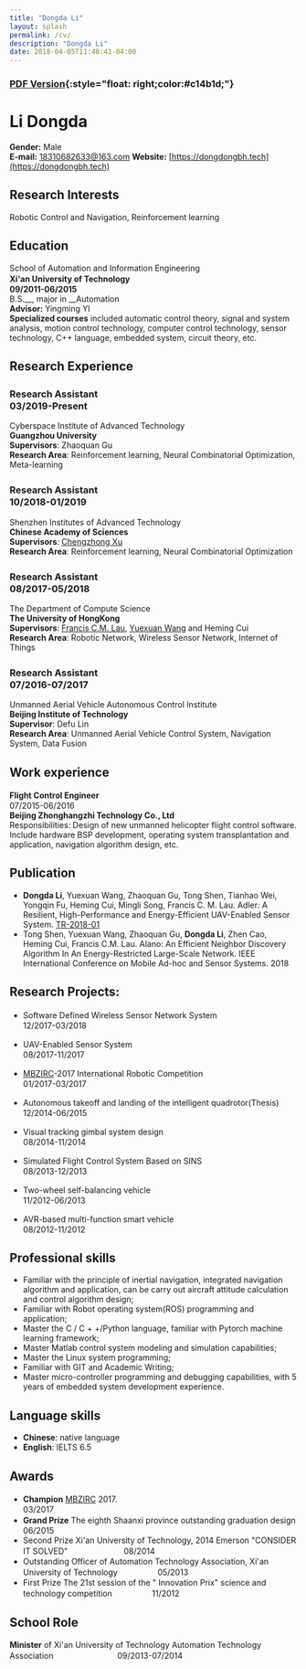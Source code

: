 ```yaml
---
title: "Dongda Li"
layout: splash
permalink: /cv/
description: "Dongda Li"
date: 2018-04-05T11:48:41-04:00
---
```



### [__PDF Version__](../assets/pdf/cv.pdf){:style="float: right;color:#c14b1d;"}

# Li Dongda
__Gender:__ Male    
__E-mail:__ <18310682633@163.com> 
__Website:__ [https://dongdongbh.tech](https://dongdongbh.tech)

## Research Interests
Robotic Control and Navigation, Reinforcement learning

## Education
School of Automation and Information Engineering  
__Xi'an University of Technology__　　　　　　　　　　　　　　　　　　　　　　　　　　　　　　　__09/2011-06/2015__  
B.S.__, major in __Automation  
__Advisor:__ Yingming YI  
__Specialized courses__ included automatic control theory, signal and system analysis, motion control technology, computer control technology, sensor technology, C++ language, embedded system, circuit theory, etc.

## Research Experience
### Research Assistant　　　　　　　　　　　　　　　　　　　03/2019-Present

Cyberspace Institute of Advanced Technology  
**Guangzhou University**  
**Supervisors**: Zhaoquan Gu  
**Research Area**: Reinforcement learning, Neural Combinatorial Optimization, Meta-learning

### Research Assistant　　　　　　　　　　　　　　　　　　　10/2018-01/2019

Shenzhen Institutes of Advanced Technology  
**Chinese Academy of Sciences**  
**Supervisors**: [Chengzhong Xu](http://www.ece.eng.wayne.edu/~czxu/)  
**Research Area**: Reinforcement learning, Neural Combinatorial Optimization

### Research Assistant　　　　　　　　　　　　　　　　　　　08/2017-05/2018

The Department of Compute Science    
__The University of HongKong__   
**Supervisors**: [Francis C.M. Lau](https://i.cs.hku.hk/~fcmlau/), [Yuexuan Wang](https://i.cs.hku.hk/~amywang/) and Heming Cui    
**Research Area**: Robotic Network, Wireless Sensor Network, Internet of Things

### Research Assistant　　　　　　　　　　　　　　　　　　　07/2016-07/2017
Unmanned Aerial Vehicle Autonomous Control Institute   
__Beijing Institute of Technology__   
**Supervisor**: Defu Lin   
**Research Area**: Unmanned Aerial Vehicle Control System, Navigation System, Data Fusion

## Work experience
**Flight Control Engineer**　　　　　　　　　　　　　　　　　　　　　　　　　　　　　　　07/2015-06/2016  
**Beijing Zhonghangzhi Technology Co., Ltd**     
Responsibilities: Design of new unmanned helicopter flight control software.
Include hardware BSP development, operating system transplantation and application, navigation algorithm design, etc. 

## Publication
* **Dongda Li**, Yuexuan Wang, Zhaoquan Gu, Tong Shen, Tianhao Wei, Yongqin Fu, Heming Cui, Mingli Song, Francis C. M. Lau. Adler: A Resilient, High-Performance and Energy-Efficient UAV-Enabled Sensor System. [TR-2018-01](http://www.cs.hku.hk/research/techreps/document/TR-2018-01.pdf)
* Tong Shen, Yuexuan Wang, Zhaoquan Gu, **Dongda Li**, Zhen Cao, Heming Cui, Francis C.M. Lau. Alano: An Efficient Neighbor Discovery Algorithm In An Energy-Restricted Large-Scale Network. IEEE International Conference on Mobile Ad-hoc and Sensor Systems. 2018


## Research Projects:
+ Software Defined Wireless Sensor Network System　　　　　　　　　　　　　　　　　　12/2017-03/2018

+ UAV-Enabled Sensor System　　　　　　　　　　　　　　　　　　　　　　　　　　　　08/2017-11/2017

+ [MBZIRC](http://www.mbzirc.com/challenge/2017)-2017 International Robotic Competition　　　　　　　　　　　　　　　　　　　01/2017-03/2017

+ Autonomous takeoff and landing of the intelligent quadrotor(Thesis)　　　　　　　　　　　12/2014-06/2015

+ Visual tracking gimbal system design　　　　　　　　　　　　　　　　　　　　　　　　08/2014-11/2014
+ Simulated Flight Control System Based on SINS　　　　　　　　　　　　　　　　　　　08/2013-12/2013
+ Two-wheel self-balancing vehicle　　　　　　　　　　　　　　　　　　　　　　　　　　11/2012-06/2013
+ AVR-based multi-function smart vehicle　　　　　　　　　　　　　　　　　　　　　　　08/2012-11/2012

## Professional skills

* Familiar with the principle of inertial navigation, integrated navigation algorithm and application, can be carry out aircraft attitude calculation and control algorithm design;
* Familiar with Robot operating system(ROS) programming and application;
* Master the C / C + +/Python language, familiar with Pytorch machine learning framework;
* Master Matlab control system modeling and simulation capabilities;
* Master the Linux system programming;
* Familiar with GIT and Academic Writing;
* Master micro-controller programming and debugging capabilities, with 5 years of embedded system development experience.

## Language skills
* __Chinese__: native language
* __English__: IELTS 6.5

## Awards
* __Champion__    [MBZIRC](https://youtu.be/Qvw5Z9baF-A?t=10s) 2017.　　　　　　　　　　　　　　　　　　　　　　　　　　　　　　　　　03/2017
* __Grand Prize__  The eighth Shaanxi province outstanding graduation design　　　　　　　　　　　　06/2015
* Second Prize  Xi'an University of Technology, 2014 Emerson "CONSIDER IT SOLVED"　　　　　　　08/2014
* Outstanding Officer of Automation Technology Association, Xi'an University of Technology　　　　　05/2013
* First Prize  The 21st session of the " Innovation Prix" science and technology competition　　　　　11/2012

## School Role
__Minister__ of Xi'an University of Technology Automation Technology Association　　　　　　　　09/2013-07/2014


